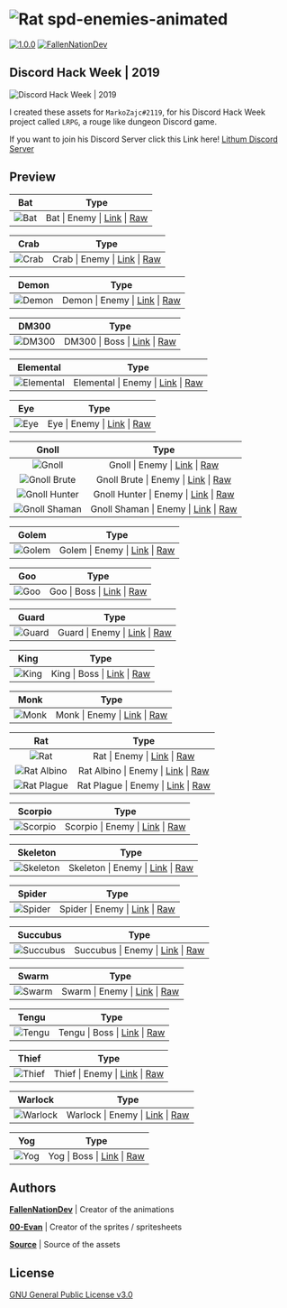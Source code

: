 ![Rat][rat]
**spd-enemies-animated**
======

[![1.0.0](https://img.shields.io/badge/version-1.0.0-green.svg)](#)
[![FallenNationDev](https://img.shields.io/badge/author-FallenNationDev-blue.svg)](https://github.com/FallenNationDev)

Discord Hack Week | 2019
------

![Discord Hack Week | 2019][discord_hack_week]

I created these assets for `MarkoZajc#2119`, for his Discord Hack Week project called `LRPG`, a rouge like dungeon Discord game.

If you want to join his Discord Server click this Link here! [Lithum Discord Server][discord_lithium_server]

Preview
------

| Bat         | Type                                           |
|:-----------:|:----------------------------------------------:|
| ![Bat][bat] | Bat \| Enemy \| [Link][bat_blob] \| [Raw][bat] |

| Crab          | Type                                              |
|:-------------:|:-------------------------------------------------:|
| ![Crab][crab] | Crab \| Enemy \| [Link][crab_blob] \| [Raw][crab] |

| Demon           | Type                                                 |
|:---------------:|:----------------------------------------------------:|
| ![Demon][demon] | Demon \| Enemy \| [Link][demon_blob] \| [Raw][demon] |

| DM300           | Type                                                |
|:---------------:|:---------------------------------------------------:|
| ![DM300][dm300] | DM300 \| Boss \| [Link][dm300_blob] \| [Raw][dm300] |

| Elemental               | Type                                                             |
|:-----------------------:|:----------------------------------------------------------------:|
| ![Elemental][elemental] | Elemental \| Enemy \| [Link][elemental_blob] \| [Raw][elemental] |

| Eye         | Type                                           |
|:-----------:|:----------------------------------------------:|
| ![Eye][eye] | Eye \| Enemy \| [Link][eye_blob] \| [Raw][eye] |

| Gnoll         | Type                                                                                      |
|:-------------:|:-----------------------------------------------------------------------------------------:|
| ![Gnoll][gnoll]               | Gnoll \| Enemy \| [Link][gnoll_blob] \| [Raw][gnoll]                      |
| ![Gnoll Brute][gnoll_brute]   | Gnoll Brute \| Enemy \| [Link][gnoll_brute_blob] \| [Raw][gnoll_brute]    |
| ![Gnoll Hunter][gnoll_hunter] | Gnoll Hunter \| Enemy \| [Link][gnoll_hunter_blob] \| [Raw][gnoll_hunter] |
| ![Gnoll Shaman][gnoll_shaman] | Gnoll Shaman \| Enemy \| [Link][gnoll_shaman_blob] \| [Raw][gnoll_shaman] |

| Golem           | Type                                                 |
|:---------------:|:----------------------------------------------------:|
| ![Golem][golem] | Golem \| Enemy \| [Link][golem_blob] \| [Raw][golem] |

| Goo         | Type                                          |
|:-----------:|:---------------------------------------------:|
| ![Goo][goo] | Goo \| Boss \| [Link][goo_blob] \| [Raw][goo] |

| Guard           | Type                                                 |
|:---------------:|:----------------------------------------------------:|
| ![Guard][guard] | Guard \| Enemy \| [Link][guard_blob] \| [Raw][guard] |

| King          | Type                                             |
|:-------------:|:------------------------------------------------:|
| ![King][king] | King \| Boss \| [Link][king_blob] \| [Raw][king] |

| Monk          | Type                                              |
|:-------------:|:-------------------------------------------------:|
| ![Monk][monk] | Monk \| Enemy \| [Link][monk_blob] \| [Raw][monk] |

| Rat                       | Type                                                                |
|:-------------------------:|:-------------------------------------------------------------------:|
| ![Rat][rat]               | Rat \| Enemy \| [Link][rat_blob] \| [Raw][rat]                      |
| ![Rat Albino][rat_albino] | Rat Albino \| Enemy \| [Link][rat_albino_blob] \| [Raw][rat_albino] |
| ![Rat Plague][rat_plague] | Rat Plague \| Enemy \| [Link][rat_plague_blob] \| [Raw][rat_plague] |

| Scorpio             | Type                                                       |
|:-------------------:|:----------------------------------------------------------:|
| ![Scorpio][scorpio] | Scorpio \| Enemy \| [Link][scorpio_blob] \| [Raw][scorpio] |

| Skeleton              | Type                                                          |
|:---------------------:|:-------------------------------------------------------------:|
| ![Skeleton][skeleton] | Skeleton \| Enemy \| [Link][skeleton_blob] \| [Raw][skeleton] |

| Spider            | Type                                                    |
|:-----------------:|:-------------------------------------------------------:|
| ![Spider][spider] | Spider \| Enemy \| [Link][spider_blob] \| [Raw][spider] |

| Succubus              | Type                                                          |
|:---------------------:|:-------------------------------------------------------------:|
| ![Succubus][succubus] | Succubus \| Enemy \| [Link][succubus_blob] \| [Raw][succubus] |

| Swarm           | Type                                                  |
|:---------------:|:-----------------------------------------------------:|
| ![Swarm][swarm] | Swarm \| Enemy  \| [Link][swarm_blob] \| [Raw][swarm] |

| Tengu           | Type                                                 |
|:---------------:|:----------------------------------------------------:|
| ![Tengu][tengu] | Tengu \| Boss  \| [Link][tengu_blob] \| [Raw][tengu] |

| Thief           | Type                                                  |
|:---------------:|:-----------------------------------------------------:|
| ![Thief][thief] | Thief \| Enemy  \| [Link][thief_blob] \| [Raw][thief] |

| Warlock             | Type                                                        |
|:-------------------:|:-----------------------------------------------------------:|
| ![Warlock][warlock] | Warlock \| Enemy  \| [Link][warlock_blob] \| [Raw][warlock] |

| Yog         | Type                                          |
|:-----------:|:---------------------------------------------:|
| ![Yog][yog] | Yog \| Boss \| [Link][yog_blob] \| [Raw][yog] |

Authors
------

**[FallenNationDev](https://github.com/FallenNationDev)** \| Creator of the animations

**[00-Evan](https://github.com/00-Evan)** \| Creator of the sprites / spritesheets

**[Source](https://github.com/00-Evan/shattered-pixel-dungeon/tree/master/core/src/main/assets)** \| Source of the assets

License
------

[GNU General Public License v3.0](https://github.com/FallenNationDev/spd-enemies-animated/blob/master/LICENSE)

[//]: # (Raw links)
[bat]: https://raw.githubusercontent.com/FallenNationDev/spd-enemies-animated/master/bat.gif
[crab]: https://raw.githubusercontent.com/FallenNationDev/spd-enemies-animated/master/crab.gif
[demon]: https://raw.githubusercontent.com/FallenNationDev/spd-enemies-animated/master/demon.gif
[dm300]: https://raw.githubusercontent.com/FallenNationDev/spd-enemies-animated/master/dm300.gif
[elemental]: https://raw.githubusercontent.com/FallenNationDev/spd-enemies-animated/master/elemental.gif
[eye]: https://raw.githubusercontent.com/FallenNationDev/spd-enemies-animated/master/eye.gif
[gnoll]: https://raw.githubusercontent.com/FallenNationDev/spd-enemies-animated/master/gnoll.gif
[gnoll_brute]: https://raw.githubusercontent.com/FallenNationDev/spd-enemies-animated/master/gnoll_brute.gif
[gnoll_hunter]: https://raw.githubusercontent.com/FallenNationDev/spd-enemies-animated/master/gnoll_hunter.gif
[gnoll_shaman]: https://raw.githubusercontent.com/FallenNationDev/spd-enemies-animated/master/gnoll_shaman.gif
[golem]: https://raw.githubusercontent.com/FallenNationDev/spd-enemies-animated/master/golem.gif
[goo]: https://raw.githubusercontent.com/FallenNationDev/spd-enemies-animated/master/goo.gif
[guard]: https://raw.githubusercontent.com/FallenNationDev/spd-enemies-animated/master/guard.gif
[king]: https://raw.githubusercontent.com/FallenNationDev/spd-enemies-animated/master/king.gif
[monk]: https://raw.githubusercontent.com/FallenNationDev/spd-enemies-animated/master/monk.gif
[rat]: https://raw.githubusercontent.com/FallenNationDev/spd-enemies-animated/master/rat.gif
[rat_albino]: https://raw.githubusercontent.com/FallenNationDev/spd-enemies-animated/master/rat_albino.gif
[rat_plague]: https://raw.githubusercontent.com/FallenNationDev/spd-enemies-animated/master/rat_plague.gif
[scorpio]: https://raw.githubusercontent.com/FallenNationDev/spd-enemies-animated/master/scorpio.gif
[skeleton]: https://raw.githubusercontent.com/FallenNationDev/spd-enemies-animated/master/skeleton.gif
[spider]: https://raw.githubusercontent.com/FallenNationDev/spd-enemies-animated/master/spider.gif
[succubus]: https://raw.githubusercontent.com/FallenNationDev/spd-enemies-animated/master/succubus.gif
[swarm]: https://raw.githubusercontent.com/FallenNationDev/spd-enemies-animated/master/swarm.gif
[tengu]: https://raw.githubusercontent.com/FallenNationDev/spd-enemies-animated/master/tengu.gif
[thief]: https://raw.githubusercontent.com/FallenNationDev/spd-enemies-animated/master/thief.gif
[warlock]: https://raw.githubusercontent.com/FallenNationDev/spd-enemies-animated/master/warlock.gif
[yog]: https://raw.githubusercontent.com/FallenNationDev/spd-enemies-animated/master/yog.gif

[//]: # (Blob Links)
[bat_blob]: https://github.com/FallenNationDev/spd-enemies-animated/blob/master/bat.gif
[crab_blob]: https://github.com/FallenNationDev/spd-enemies-animated/blob/master/crab.gif
[demon_blob]: https://github.com/FallenNationDev/spd-enemies-animated/blob/master/demon.gif
[dm300_blob]: https://github.com/FallenNationDev/spd-enemies-animated/blob/master/dm300.gif
[elemental_blob]: https://github.com/FallenNationDev/spd-enemies-animated/blob/master/elemental.gif
[eye_blob]: https://github.com/FallenNationDev/spd-enemies-animated/blob/master/eye.gif
[gnoll_blob]: https://github.com/FallenNationDev/spd-enemies-animated/blob/master/gnoll.gif
[gnoll_brute_blob]: https://github.com/FallenNationDev/spd-enemies-animated/blob/master/gnoll_brute.gif
[gnoll_hunter_blob]: https://github.com/FallenNationDev/spd-enemies-animated/blob/master/gnoll_hunter.gih
[gnoll_shaman_blob]: https://github.com/FallenNationDev/spd-enemies-animated/blob/master/gnoll_shaman.gif
[golem_blob]: https://github.com/FallenNationDev/spd-enemies-animated/blob/master/golen.gif
[goo_blob]: https://github.com/FallenNationDev/spd-enemies-animated/blob/master/goo.gif
[guard_blob]: https://github.com/FallenNationDev/spd-enemies-animated/blob/master/guard.gif
[king_blob]: https://github.com/FallenNationDev/spd-enemies-animated/blob/master/king.gif
[monk_blob]: https://github.com/FallenNationDev/spd-enemies-animated/blob/master/monk.gif
[rat_blob]: https://github.com/FallenNationDev/spd-enemies-animated/blob/master/rat.gif
[rat_albino_blob]: https://github.com/FallenNationDev/spd-enemies-animated/blob/master/rat_ablino.gif
[rat_plague_blob]: https://github.com/FallenNationDev/spd-enemies-animated/blob/master/rat_plague.gif
[scorpio_blob]: https://github.com/FallenNationDev/spd-enemies-animated/blob/master/scorpio.gif
[skeleton_blob]: https://github.com/FallenNationDev/spd-enemies-animated/blob/master/skeleton.gif
[spider_blob]: https://github.com/FallenNationDev/spd-enemies-animated/blob/master/spider.gif
[succubus_blob]: https://github.com/FallenNationDev/spd-enemies-animated/blob/master/succubus.gif
[swarm_blob]: https://github.com/FallenNationDev/spd-enemies-animated/blob/master/swarm.gif
[tengu_blob]: https://github.com/FallenNationDev/spd-enemies-animated/blob/master/tengu.gif
[thief_blob]: https://github.com/FallenNationDev/spd-enemies-animated/blob/master/thief.gif
[warlock_blob]: https://github.com/FallenNationDev/spd-enemies-animated/blob/master/warlock.gif
[yog_blob]: https://github.com/FallenNationDev/spd-enemies-animated/blob/master/yog.gif

[//]: # (Other Links)
[discord_hack_week]: https://cdn-images-1.medium.com/max/2600/1*lh6NS8hx0pu5mlZeSqnu5w.jpeg
[discord_lithium_server]: discord.gg/asDUrbR
